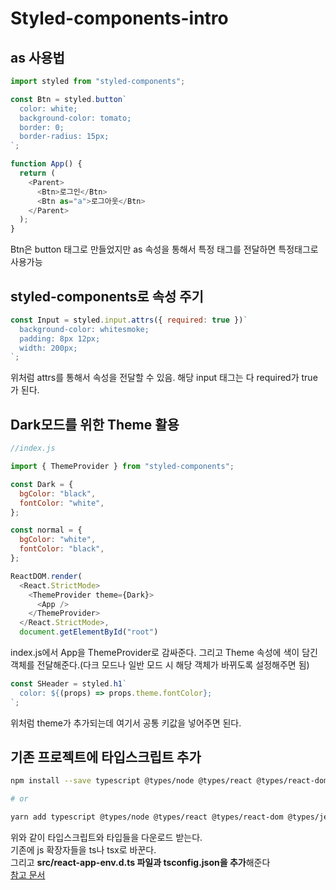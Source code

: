 # Styled-components-intro

## as 사용법

```js
import styled from "styled-components";

const Btn = styled.button`
  color: white;
  background-color: tomato;
  border: 0;
  border-radius: 15px;
`;

function App() {
  return (
    <Parent>
      <Btn>로그인</Btn>
      <Btn as="a">로그아웃</Btn>
    </Parent>
  );
}
```

Btn은 button 태그로 만들었지만 as 속성을 통해서 특정 태그를 전달하면 특정태그로 사용가능

## styled-components로 속성 주기

```js
const Input = styled.input.attrs({ required: true })`
  background-color: whitesmoke;
  padding: 8px 12px;
  width: 200px;
`;
```

위처럼 attrs를 통해서 속성을 전달할 수 있음. 해당 input 태그는 다 required가 true가 된다.

## Dark모드를 위한 Theme 활용

```js
//index.js

import { ThemeProvider } from "styled-components";

const Dark = {
  bgColor: "black",
  fontColor: "white",
};

const normal = {
  bgColor: "white",
  fontColor: "black",
};

ReactDOM.render(
  <React.StrictMode>
    <ThemeProvider theme={Dark}>
      <App />
    </ThemeProvider>
  </React.StrictMode>,
  document.getElementById("root")
```

index.js에서 App을 ThemeProvider로 감싸준다. 그리고 Theme 속성에 색이 담긴 객체를 전달해준다.(다크 모드나 일반 모드 시 해당 객체가 바뀌도록 설정해주면 됨)

```js
const SHeader = styled.h1`
  color: ${(props) => props.theme.fontColor};
`;
```

위처럼 theme가 추가되는데 여기서 공통 키값을 넣어주면 된다.

## 기존 프로젝트에 타입스크립트 추가

```bash
npm install --save typescript @types/node @types/react @types/react-dom @types/jest

# or

yarn add typescript @types/node @types/react @types/react-dom @types/jest
```

위와 같이 타입스크립트와 타입들을 다운로드 받는다.  
기존에 js 확장자들을 ts나 tsx로 바꾼다.  
그리고 **src/react-app-env.d.ts 파일과 tsconfig.json을 추가**해준다  
[참고 문서](https://create-react-app.dev/docs/adding-typescript/#installation)
